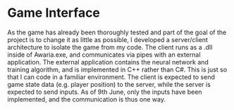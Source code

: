 # Game Interface
As the game has already been thoroughly tested and part of the goal of the project is to change it as little as possible, I developed a server/client architecture to isolate the game from my code. The client runs as a .dll inside of Awaria.exe, and communicates via pipes with an external application.
The external application contains the neural network and training algorithm, and is implemented in C++ rather than C#. This is just so that I can code in a familiar environment.
The client is expected to send game state data (e.g. player position) to the server, while the server is expected to send inputs. As of 9th June, only the inputs have been implemented, and the communication is thus one way.